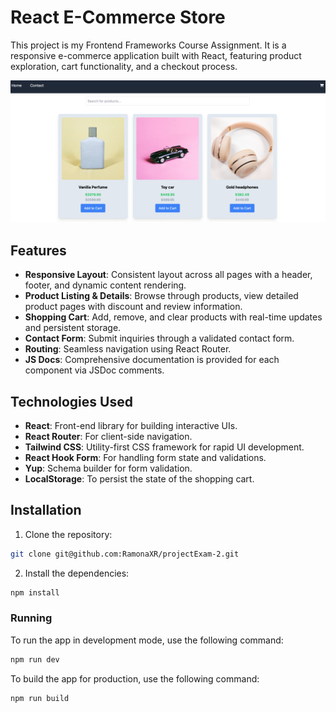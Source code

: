 # **React E-Commerce Store**

This project is my Frontend Frameworks Course Assignment. It is a responsive e-commerce application built with React, featuring product exploration, cart functionality, and a checkout process.

![Screen shot of the running site](./public/img/jsframeworks.jpg)

## Features

- **Responsive Layout**: Consistent layout across all pages with a header, footer, and dynamic content rendering.
- **Product Listing & Details**: Browse through products, view detailed product pages with discount and review information.
- **Shopping Cart**: Add, remove, and clear products with real-time updates and persistent storage.
- **Contact Form**: Submit inquiries through a validated contact form.
- **Routing**: Seamless navigation using React Router.
- **JS Docs**: Comprehensive documentation is provided for each component via JSDoc comments.

## Technologies Used

- **React**: Front-end library for building interactive UIs.
- **React Router**: For client-side navigation.
- **Tailwind CSS**: Utility-first CSS framework for rapid UI development.
- **React Hook Form**: For handling form state and validations.
- **Yup**: Schema builder for form validation.
- **LocalStorage**: To persist the state of the shopping cart.

## Installation

1. Clone the repository:

```bash
git clone git@github.com:RamonaXR/projectExam-2.git
```

2.  Install the dependencies:

```bash
npm install
```

### Running

To run the app in development mode, use the following command:

```bash
npm run dev
```

To build the app for production, use the following command:

```bash
npm run build
```
